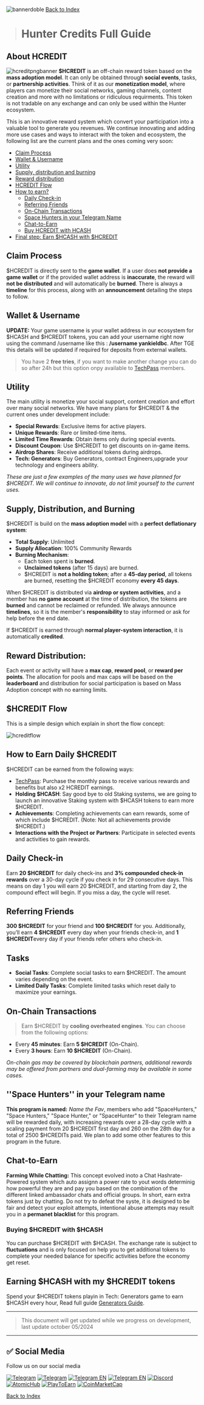 ![bannerdoble](../../../static/img/Bannerdoble.jpg)
[Back to Index](../../../index.md)
> # Hunter Credits Full Guide

## About HCREDIT
![hcreditpngbanner](../../../static/img/hcreditpngbanner.png)
**$HCREDIT** is an off-chain reward token based on the **mass adoption model**. It can only be obtained through **social events**, tasks, or **partnership activities**. Think of it as our **monetization model**, where players can monetize their social networks, gaming channels, content creation and more with no limitations or ridiculous requirments.  This token is not tradable on any exchange and can only be used within the Hunter ecosystem. 

This is an innovative reward system which convert your participation into a valuable tool to generate you revenues. We continue innovating and adding more use cases and ways to interact with the token and ecosystem, the following list are the current plans and the ones coming very soon:


- [Claim Process](#claim-process)
- [Wallet & Username](#wallet--username)
- [Utility](#utility)
- [Supply, distribution and burning](#supply-distribution-and-burning)
- [Reward distribution](#reward-distribution)
- [HCREDIT Flow](#hcredit-flow)
- [How to earn?](#how-to-earn?)
   - [Daily Check-in](#daily-check-in)
   - [Referring Friends](#referring-friends)
   - [On-Chain Transactions](#on-chain-transactions)
   - [Space Hunters in your Telegram Name](#space-hunters-in-your-telegram-name)
   - [Chat-to-Earn](#chat-to-earn)
   - [Buy HCREDIT with HCASH](#buying-hcredit-with-hcash)
- [Final step: Earn $HCASH  with $HCREDIT](#earning-hcash-with-my-hcredit-tokens)

## Claim Process

$HCREDIT is directly sent to the **game wallet**. If a user does **not provide a game wallet** or if the provided wallet address is **inaccurate**, the reward will **not be distributed** and will automatically be **burned**. There is always a **timeline** for this process, along with an **announcement** detailing the steps to follow.

## Wallet & Username
**UPDATE:** Your game username is your wallet address in our ecosystem for $HCASH and $HCREDIT tokens, you can add your username right now using the command /username like this : **/username yankieldbc**. After TGE this details will be updated if required for deposits from external wallets.

> You have 2 **free tries**, if you want to make another change you can do so after 24h but this option onpy available to [TechPass](/docs/eng/01-user-guides/generatorsenglish.md/#benefits-of-techpass) members.


## Utility

The main utility is monetize your social support, content creation and effort over many social networks. We have many plans for $HCREDIT & the current ones under development include:

- **Special Rewards**: Exclusive items for active players.
- **Unique Rewards**: Rare or limited-time items.
- **Limited Time Rewards**: Obtain items only during special events.
- **Discount Coupon**: Use $HCREDIT to get discounts on in-game items.
- **Airdrop Shares**: Receive additional tokens during airdrops.
- **Tech: Generators**: Buy Generators, contract Engineers,upgrade your technology and engineers ability.

*These are just  a few examples of the many uses we have planned for $HCREDIT. We will continue to innovate, do not limit  yourself to the current uses.*


## Supply, Distribution, and Burning
$HCREDIT is build  on the **mass adoption model** with a **perfect deflationary system**:

- **Total Supply**: Unlimited
- **Supply Allocation**: 100% Community Rewards
- **Burning Mechanism**: 
  - Each token spent is **burned**. 
  - **Unclaimed tokens** (after 15 days) are burned.
  - $HCREDIT is **not a holding token**; after a **45-day period**, all tokens are burned, resetting the $HCREDIT economy **every 45 days**.

When $HCREDIT is distributed via **airdrop or system activities**, and a member has **no game account** at the time of distribution, the tokens are **burned** and cannot be reclaimed or refunded. We always announce **timelines**, so it is the member's **responsibility** to stay informed or ask for help before the end date.

If $HCREDIT is earned through **normal player-system interaction**, it is automatically **credited**.

## **Reward Distribution:** 
Each event or activity will have a **max cap**, **reward pool**, or **reward per points**. The allocation for pools and max caps will be based on the **leaderboard** and distribution for social participation is based on Mass Adoption concept with no earning limits.

## $HCREDIT Flow
This is a simple design which explain in short the flow concept:

![hcreditflow](../../../static/img/hcreditflow.png)

## How to Earn Daily $HCREDIT

$HCREDIT can be earned from the following ways:

- [TechPass](/docs/eng/01-user-guides/generatorsenglish.md/#benefits-of-techpass): Purchase the monthly pass to receive various rewards and benefits but also x2 HCREDIT earnings.
- **Holding $HCASH**: Say good bye to old Staking systems, we are going to launch an innovative Staking system with $HCASH tokens to earn more $HCREDIT.
- **Achievements**: Completing achievements can earn rewards, some of which include $HCREDIT. (Note: Not all achievements provide $HCREDIT.)
- **Interactions with the Project or Partners**: Participate in selected events and activities to gain rewards.

## **Daily Check-in** 
Earn **20 $HCREDIT** for daily check-ins and **3% compounded check-in rewards** over a 30-day cycle if you check in for 29 consecutive days. This means on day 1 you will earn 20 $HCREDIT, and starting from day 2, the compound effect will begin. If you miss a day, the cycle will reset.

## **Referring Friends**
 **300 $HCREDIT** for your friend and **100 $HCREDIT** for you. Additionally, you’ll earn **4 $HCREDIT** every day when your friends check-in, and **1 $HCREDIT**every day if your friends refer others who check-in.

## Tasks
- **Social Tasks**: Complete social tasks to earn $HCREDIT. The amount varies depending on the event.
-  **Limited Daily Tasks**: Complete limited tasks which reset daily to maximize your earnings.

## On-Chain Transactions
> Earn $HCREDIT by **cooling overheated engines**. You can choose from the following options:

- Every **45 minutes**: Earn **5 $HCREDIT** (On-Chain).
- Every **3 hours**: Earn **10 $HCREDIT** (On-Chain).

*On-chain gas may be covered by blockchain partners, additional rewards may be offered from partners and dual-farming may be available in some cases.*

## ''Space Hunters'' in your Telegram name
**This program is named:** *Name the Fav*, members who add "SpaceHunters," "Space Hunters," "Space Hunter," or "SpaceHunter" to their Telegram name will be rewarded daily, with increasing rewards over a 28-day cycle with a scaling payment from 20 $HCREDIT first day and 260 on the 28th day for a total of 2500 $HCREDITs paid. We plan to add some other features to this program in the future.

## Chat-to-Earn
**Farming While Chatting:** This concept evolved inoto a Chat Hashrate-Powered system which auto assignn a power rate to yout words determinig how powerful they are and pay you based on the combination of the different linked ambassador chats and official groups. In short, earn extra tokens just by chatting. Do not try to defeat the syste, it is designed to be fair and detect your exploit attempts, intentional abuse attempts may result you in a **permanet blacklist** for this program.

### Buying $HCREDIT with $HCASH

You can purchase $HCREDIT with $HCASH. The exchange rate is subject to **fluctuations** and is only focused on help you to get additional tokens to complete your needed balance for specific activities before the economy get reset.

## Earning $HCASH with my $HCREDIT tokens
Spend your $HCREDIT tokens playin in Tech: Generators game to earn $HCASH every hour, Read full guide [Generators Guide](/).

***
> This document will get updated while we progress on development, last update october 05/2024
***

## ✅ Social Media
Follow us on our social media

[![Telegram](https://img.shields.io/badge/Telegram-BOT-26A5E4?style=plastic&logo=telegram)](https://t.me/SpaceHuntersBot)
[![Telegram](https://img.shields.io/badge/Telegram-Announcements-26A5E4?style=plastic&logo=telegram)](https://t.me/spacehuntersnews)
[![Telegram EN](https://img.shields.io/badge/Telegram-Chat%20ENG-2CA5E0?style=plastic&logo=telegram)](https://t.me/spacehunterss)
[![Telegram EN](https://img.shields.io/badge/Telegram-Chat%20ESP-2CA5E0?style=plastic&logo=telegram)](https://t.me/shspanish)
[![Discord](https://img.shields.io/badge/Discord-Space%20Hunters-7289DA?style=plastic&logo=discord)](https://discord.gg/wpmzyJM9xb)
[![AtomicHub](https://img.shields.io/badge/AtomicHub-Space%20Hunters-EE474C?style=plastic&logo=atomichub)](https://wax.atomichub.io/explorer/collection/wax-mainnet/spacehunterz)
[![PlayToEarn](https://img.shields.io/badge/PlayToEarn-Space%20Hunters-34C759?style=plastic&logo=playtoearn)](https://playtoearn.com/blockchaingame/space-hunters-the-reborn?rel=search)
[![CoinMarketCap](https://img.shields.io/badge/CoinMarketCap-NFTSpaceHunters-03C9A9?style=plastic&logo=coinmarketcap)](https://coinmarketcap.com/community/profile/nftspacehunters/)

[Back to Index](../../../index.md)